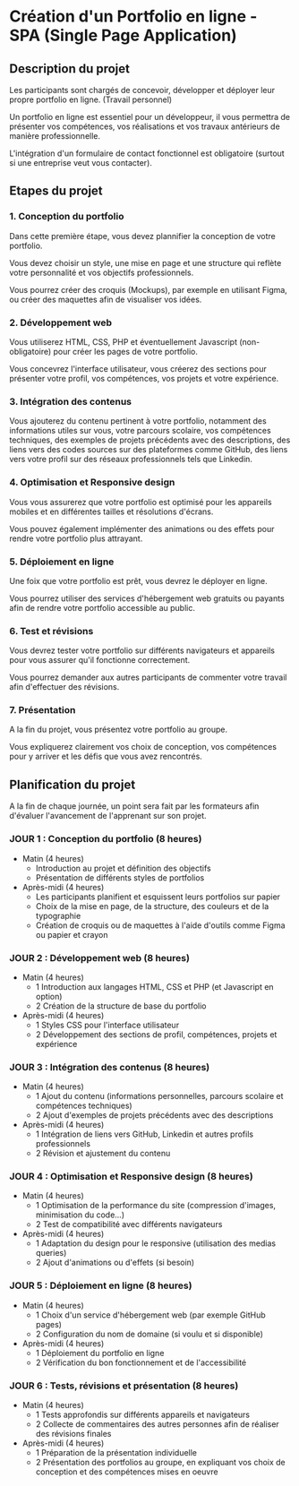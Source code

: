 # Création d'un Portfolio en ligne - SPA (Single Page Application)
## Description du projet
Les participants sont chargés de concevoir, développer et déployer leur propre portfolio en ligne. (Travail personnel)

Un portfolio en ligne est essentiel pour un développeur, il vous permettra de présenter vos compétences, vos réalisations et vos travaux antérieurs de manière professionnelle.

L'intégration d'un formulaire de contact fonctionnel est obligatoire (surtout si une entreprise veut vous contacter).

## Etapes du projet
### 1. Conception du portfolio
Dans cette première étape, vous devez plannifier la conception de votre portfolio.

Vous devez choisir un style, une mise en page et une structure qui reflète votre personnalité et vos objectifs professionnels.

Vous pourrez créer des croquis (Mockups), par exemple en utilisant Figma, ou créer des maquettes afin de visualiser vos idées.

### 2. Développement web
Vous utiliserez HTML, CSS, PHP et éventuellement Javascript (non-obligatoire) pour créer les pages de votre portfolio.

Vous concevrez l'interface utilisateur, vous créerez des sections pour présenter votre profil, vos compétences, vos projets et votre expérience.

### 3. Intégration des contenus
Vous ajouterez du contenu pertinent à votre portfolio, notamment des informations utiles sur vous, votre parcours scolaire, vos compétences techniques, des exemples de projets précédents avec des descriptions, des liens vers des codes sources sur des plateformes comme GitHub, des liens vers votre profil sur des réseaux professionnels tels que Linkedin.

### 4. Optimisation et Responsive design
Vous vous assurerez que votre portfolio est optimisé pour les appareils mobiles et en différentes tailles et résolutions d'écrans.

Vous pouvez également implémenter des animations ou des effets pour rendre votre portfolio plus attrayant.

### 5. Déploiement en ligne
Une foix que votre portfolio est prêt, vous devrez le déployer en ligne.

Vous pourrez utiliser des services d'hébergement web gratuits ou payants afin de rendre votre portfolio accessible au public.

### 6. Test et révisions
Vous devrez tester votre portfolio sur différents navigateurs et appareils pour vous assurer qu'il fonctionne correctement.

Vous pourrez demander aux autres participants de commenter votre travail afin d'effectuer des révisions.

### 7. Présentation
A la fin du projet, vous présentez votre portfolio au groupe.

Vous expliquerez clairement vos choix de conception, vos compétences pour y arriver et les défis que vous avez rencontrés.

## Planification du projet

A la fin de chaque journée, un point sera fait par les formateurs afin d'évaluer l'avancement de l'apprenant sur son projet.

### JOUR 1 : Conception du portfolio (8 heures)
* Matin (4 heures)
  * Introduction au projet et définition des objectifs
  * Présentation de différents styles de portfolios
* Après-midi (4 heures)
  * Les participants planifient et esquissent leurs portfolios sur papier
  * Choix de la mise en page, de la structure, des couleurs et de la typographie
  * Création de croquis ou de maquettes à l'aide d'outils comme Figma ou papier et crayon

### JOUR 2 : Développement web (8 heures)
* Matin (4 heures)
  * 1 Introduction aux langages HTML, CSS et PHP (et Javascript en option)
  * 2 Création de la structure de base du portfolio
* Après-midi (4 heures)
  * 1 Styles CSS pour l'interface utilisateur
  * 2 Développement des sections de profil, compétences, projets et expérience

### JOUR 3 : Intégration des contenus (8 heures)
* Matin (4 heures)
  * 1 Ajout du contenu (informations personnelles, parcours scolaire et compétences techniques)
  * 2 Ajout d'exemples de projets précédents avec des descriptions
* Après-midi (4 heures)
  * 1 Intégration de liens vers GitHub, Linkedin et autres profils professionnels
  * 2 Révision et ajustement du contenu
 
 ### JOUR 4 : Optimisation et Responsive design (8 heures)
* Matin (4 heures)
  * 1 Optimisation de la performance du site (compression d'images, minimisation du code...)
  * 2 Test de compatibilité avec différents navigateurs
* Après-midi (4 heures)
  * 1 Adaptation du design pour le responsive (utilisation des medias queries)
  * 2 Ajout d'animations ou d'effets (si besoin)

### JOUR 5 : Déploiement en ligne (8 heures)
* Matin (4 heures)
  * 1 Choix d'un service d'hébergement web (par exemple GitHub pages)
  * 2 Configuration du nom de domaine (si voulu et si disponible)
* Après-midi (4 heures)
  * 1 Déploiement du portfolio en ligne
  * 2 Vérification du bon fonctionnement et de l'accessibilité

### JOUR 6 : Tests, révisions et présentation (8 heures)
* Matin (4 heures)
  * 1 Tests approfondis sur différents appareils et navigateurs
  * 2 Collecte de commentaires des autres personnes afin de réaliser des révisions finales
* Après-midi (4 heures)
  * 1 Préparation de la présentation individuelle
  * 2 Présentation des portfolios au groupe, en expliquant vos choix de conception et des compétences mises en oeuvre
 

  


